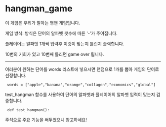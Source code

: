 # hangman_game

이 게임은 우리가 잘아는 행맨 게임입니다.

게임 방식:
   방식은  단어의 알파벳 갯수에 따른 '-'가 주어집니다.

   플레이어는 알파벳 1개씩 입력후 이것이 맞는지 틀린지 출력합니다.

   10번의 기회가 있고 10번째 틀리면 game over 됩니다.

-----------------------------------------------------------------------------------------

여러분이 원하는 단어를 words 리스트에 넣으시면 랜덤으로 1개를 뽑아 게임의 단어로 선정합니다.

     words = ["apple","banana","orange","collagen","economics","global"]

test_hangman 함수를 사용하여 단어의 알파벳과 플레이어의 알파벳 입력이 맞는지 검증합니다.
     
     def test_hangman():

주석으로 주요 기능을 써두었으니 참고하세요!
